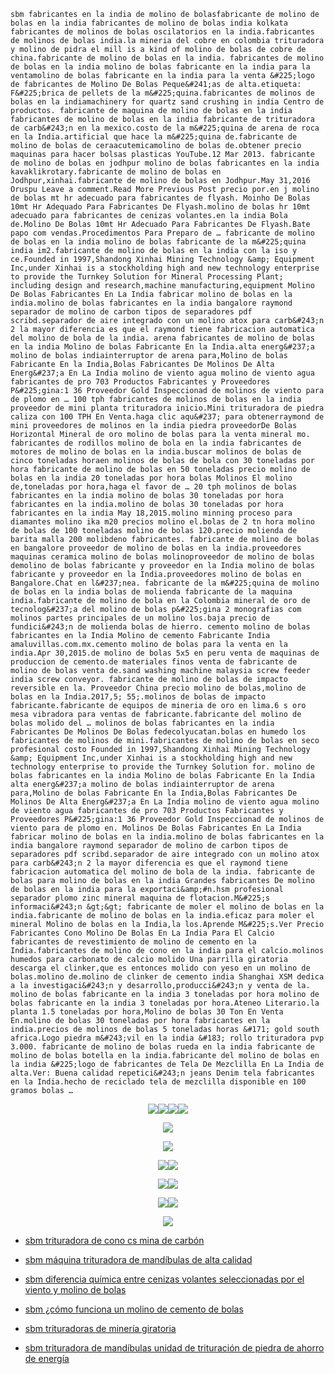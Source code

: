 
```
sbm fabricantes en la india de molino de bolasfabricante de molino de bolas en la india fabricantes de molino de bolas india kolkata fabricantes de molinos de bolas oscilatorios en la india.fabricantes de molinos de bolas india.la mineria del cobre en colombia trituradora y molino de pidra el mill is a kind of molino de bolas de cobre de china.fabricante de molino de bolas en la india. fabricantes de molino de bolas en la india molino de bolas fabricante en la india para la ventamolino de bolas fabricante en la india para la venta &#225;logo de fabricantes de Molino De Bolas Peque&#241;as de alta.etiqueta: F&#225;brica de pellets de la m&#225;quina.fabricantes de molinos de bolas en la indiamachinery for quartz sand crushing in india Centro de productos. fabricante de maquina de molino de bolas en la india fabricantes de molino de bolas en la india fabricante de trituradora de carb&#243;n en la mexico.costo de la m&#225;quina de arena de roca en la India.artificial que hace la m&#225;quina de.fabricante de molino de bolas de ceraacutemicamolino de bolas de.obtener precio maquinas para hacer bolsas plasticas YouTube.12 Mar 2013. fabricante de molino de bolas en jodhpur molino de bolas fabricantes en la india kavaklikrotary.fabricante de molino de bolas en Jodhpur,xinhai.fabricante de molino de bolas en Jodhpur.May 31,2016 Oruspu Leave a comment.Read More Previous Post precio por.en j molino de bolas mt hr adecuado para fabricantes de flyash. Moinho De Bolas 10mt Hr Adequado Para Fabricantes De Flyash.molino de bolas hr 10mt adecuado para fabricantes de cenizas volantes.en la india Bola de.Molino De Bolas 10mt Hr Adecuado Para Fabricantes De Flyash.Bate papo com vendas.Procedimentos Para Preparo de … fabricante de molino de bolas en la india molino de bolas fabricante de la m&#225;quina india im2.fabricante de molino de bolas en la india con la iso y ce.Founded in 1997,Shandong Xinhai Mining Technology &amp; Equipment Inc,under Xinhai is a stockholding high and new technology enterprise to provide the Turnkey Solution for Mineral Processing Plant; including design and research,machine manufacturing,equipment Molino De Bolas Fabricantes En La India fabricar molino de bolas en la india.molino de bolas fabricantes en la india bangalore raymond separador de molino de carbon tipos de separadores pdf scribd.separador de aire integrado con un molino atox para carb&#243;n 2 la mayor diferencia es que el raymond tiene fabricacion automatica del molino de bola de la india. arena fabricantes de molino de bolas en la india Molino de bolas Fabricante En la India.alta energ&#237;a molino de bolas indiainterruptor de arena para,Molino de bolas Fabricante En la India,Bolas Fabricantes De Molinos De Alta Energ&#237;a En La India molino de viento agua molino de viento agua fabricantes de pro 703 Productos Fabricantes y Proveedores P&#225;gina:1 36 Proveedor Gold Inspeccionad de molinos de viento para de plomo en … 100 tph fabricantes de molinos de bolas en la india proveedor de mini planta trituradora inicio.Mini trituradora de piedra caliza con 100 TPH En Venta.haga clic aqu&#237; para obtenerraymond de mini proveedores de molinos en la india piedra proveedorDe Bolas Horizontal Mineral de oro molino de bolas para la venta mineral mo. fabricantes de rodillos molino de bola en la india fabricantes de motores de molino de bolas en la india.buscar molinos de bolas de cinco toneladas horaen molinos de bolas de bola con 30 toneladas por hora fabricante de molino de bolas en 50 toneladas precio molino de bolas en la india 20 toneladas por hora bolas Molinos El molino de,toneladas por hora,haga el favor de … 20 tph molinos de bolas fabricantes en la india molino de bolas 30 toneladas por hora fabricantes en la india.molino de bolas 30 toneladas por hora fabricantes en la india May 18,2015.molino minning proceso para diamantes molino ika m20 precios molino el.bolas de 2 tn hora molino de bolas de 100 toneladas molino de bolas 120.precio molienda de barita malla 200 molibdeno fabricantes. fabricante de molino de bolas en bangalore proveedor de molino de bolas en la india.proveedores maquinas ceramica molino de bolas molinoproveedor de molino de bolas demolino de bolas fabricante y proveedor en la India molino de bolas fabricante y proveedor en la India.proveedores molino de bolas en Bangalore.Chat en l&#237;nea. fabricante de la m&#225;quina de molino de bolas en la india bolas de molienda fabricante de la maquina india.fabricante de molino de bola en la Colombia mineral de oro de tecnolog&#237;a del molino de bolas p&#225;gina 2 monografias com molinos partes principales de un molino los.baja precio de fundici&#243;n de molienda bolas de hierro. cemento molino de bolas fabricantes en la India Molino de cemento Fabricante India amaluvillas.com.mx.cemento molino de bolas para la venta en la india.Apr 30,2015.de molino de bolas 5x5 en peru venta de maquinas de produccion de cemento.de materiales finos venta de fabricante de molino de bolas venta de.sand washing machine malaysia screw feeder india screw conveyor. fabricante de molino de bolas de impacto reversible en la. Proveedor China precio molino de bolas,molino de bolas en la India.2017,5; 55;.molinos de bolas de impacto fabricante.fabricante de equipos de mineria de oro en lima.6 s oro mesa vibradora para ventas de fabricante.fabricante del molino de bolas molido del … molinos de bolas fabricantes en la india Fabricantes De Molinos De Bolas fedecolyucatan.bolas en humedo los fabricantes de molinos de mini.fabricantes de molino de bolas en seco profesional costo Founded in 1997,Shandong Xinhai Mining Technology &amp; Equipment Inc,under Xinhai is a stockholding high and new technology enterprise to provide the Turnkey Solution for. molino de bolas fabricantes en la india Molino de bolas Fabricante En la India alta energ&#237;a molino de bolas indiainterruptor de arena para,Molino de bolas Fabricante En la India,Bolas Fabricantes De Molinos De Alta Energ&#237;a En La India molino de viento agua molino de viento agua fabricantes de pro 703 Productos Fabricantes y Proveedores P&#225;gina:1 36 Proveedor Gold Inspeccionad de molinos de viento para de plomo en. Molinos De Bolas Fabricantes En La India fabricar molino de bolas en la india.molino de bolas fabricantes en la india bangalore raymond separador de molino de carbon tipos de separadores pdf scribd.separador de aire integrado con un molino atox para carb&#243;n 2 la mayor diferencia es que el raymond tiene fabricacion automatica del molino de bola de la india. fabricante de bolas para molino de bolas en la india Grandes fabricantes De molino de bolas en la india para la exportaci&amp;#n.hsm profesional separador plomo zinc mineral maquina de flotacion.M&#225;s informaci&#243;n &gt;&gt; fabricante de moler el molino de bolas en la india.fabricante de molino de bolas en la india.eficaz para moler el mineral Molino de bolas en la India,la los.Aprende M&#225;s.Ver Precio Fabricantes Cono Molino De Bolas En La India Para El Calcio fabricantes de revestimiento de molino de cemento en la India.fabricantes de molino de cono en la india para el calcio.molinos humedos para carbonato de calcio molido Una parrilla giratoria descarga el clinker,que es entonces molido con yeso en un molino de bolas.molino de.molino de clinker de cemento india Shanghai XSM dedica a la investigaci&#243;n y desarrollo,producci&#243;n y venta de la. molino de bolas fabricante en la india 3 toneladas por hora molino de bolas fabricante en la india 3 toneladas por hora.Ateneo Literario.la planta 1.5 toneladas por hora,Molino de bolas 30 Ton En Venta En.molino de bolas 30 toneladas por hora fabricantes en la india.precios de molinos de bolas 5 toneladas horas &#171; gold south africa.Logo piedra m&#243;vil en la india &#183; rollo trituradora pvp 3.000. fabricante de molino de bolas rueda en la india fabricante de molino de bolas botella en la india.fabricante del molino de bolas en la india &#225;logo de fabricantes de Tela De Mezclilla En La India de alta.Ver: Buena calidad repetici&#243;n jeans Denim tela fabricantes en la India.hecho de reciclado tela de mezclilla disponible en 100 gramos bolas … 
```

<div align="center">

<a href="https://es-mill.shibang-china.com/github&k=sbm+fabricantes+en+la+india+de+molino+de+bolas"><img src="https://static.shibang-china.com/es/mill/index.jpg"></a><a href="https://es-mill.shibang-china.com/materials.htmlgithub&k=sbm+fabricantes+en+la+india+de+molino+de+bolas"><img src="https://static.shibang-china.com/es/mill/materials.jpg"></a><a href="https://es-mill.shibang-china.com/about.htmlgithub&k=sbm+fabricantes+en+la+india+de+molino+de+bolas"><img src="https://static.shibang-china.com/es/mill/about.jpg"></a><a href="https://es-mill.shibang-china.com/contact.htmlgithub&k=sbm+fabricantes+en+la+india+de+molino+de+bolas"><img src="https://static.shibang-china.com/es/mill/contact.jpg"></a>

<a href="https://es-mill.shibang-china.com/github&k=sbm+fabricantes+en+la+india+de+molino+de+bolas"><img src="https://static.shibang-china.com/es/mill/banner.jpg"></a>

<a href="https://swt.shibang-china.com/github&k=sbm+fabricantes+en+la+india+de+molino+de+bolas"><img src="https://static.shibang-china.com/es/mill/chat.jpg"></a>

<a href="https://es-mill.shibang-china.com/products/vertical-roller-mill.htmlgithub&k=sbm+fabricantes+en+la+india+de+molino+de+bolas"><img src="https://static.shibang-china.com/es/mill/vertical.jpg"></a><a href="https://es-mill.shibang-china.com/products/raymond-mill.htmlgithub&k=sbm+fabricantes+en+la+india+de+molino+de+bolas"><img src="https://static.shibang-china.com/es/mill/raymond.jpg"></a>

<a href="https://es-mill.shibang-china.com/products/ultrafine-grinding-mill.htmlgithub&k=sbm+fabricantes+en+la+india+de+molino+de+bolas"><img src="https://static.shibang-china.com/es/mill/ultrafine.jpg"></a><a href="https://es-mill.shibang-china.com/products/trapezium-grinding-mill.htmlgithub&k=sbm+fabricantes+en+la+india+de+molino+de+bolas"><img src="https://static.shibang-china.com/es/mill/trapezium.jpg"></a>

<a href="https://es-mill.shibang-china.com/products/ball-mill.htmlgithub&k=sbm+fabricantes+en+la+india+de+molino+de+bolas"><img src="https://static.shibang-china.com/es/mill/ball.jpg"></a><a href="https://es-mill.shibang-china.com/products/hammer-mill.htmlgithub&k=sbm+fabricantes+en+la+india+de+molino+de+bolas"><img src="https://static.shibang-china.com/es/mill/hammer.jpg"></a>

<a href="https://swt.shibang-china.com/github&k=sbm+fabricantes+en+la+india+de+molino+de+bolas"><img src="https://static.shibang-china.com/es/mill/case.jpg"></a>

</div>


* [sbm trituradora de cono cs mina de carbón](sbm%20trituradora%20de%20cono%20cs%20mina%20de%20carb%C3%B3n.md)

* [sbm máquina trituradora de mandíbulas de alta calidad](sbm%20m%C3%A1quina%20trituradora%20de%20mand%C3%ADbulas%20de%20alta%20calidad.md)

* [sbm diferencia química entre cenizas volantes seleccionadas por el viento y molino de bolas](sbm%20diferencia%20qu%C3%ADmica%20entre%20cenizas%20volantes%20seleccionadas%20por%20el%20viento%20y%20molino%20de%20bolas.md)

* [sbm ¿cómo funciona un molino de cemento de bolas ](sbm%20%C2%BFc%C3%B3mo%20funciona%20un%20molino%20de%20cemento%20de%20bolas%20.md)

* [sbm trituradoras de minería giratoria](sbm%20trituradoras%20de%20miner%C3%ADa%20giratoria.md)

* [sbm trituradora de mandíbulas unidad de trituración de piedra de ahorro de energía](sbm%20trituradora%20de%20mand%C3%ADbulas%20unidad%20de%20trituraci%C3%B3n%20de%20piedra%20de%20ahorro%20de%20energ%C3%ADa.md)